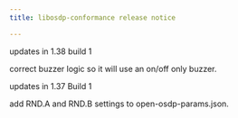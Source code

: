 ```yaml
---
title: libosdp-conformance release notice

---
```


updates in 1.38 build 1

correct buzzer logic so it will use an on/off only buzzer.

updates in 1.37 Build 1

add RND.A and RND.B settings to open-osdp-params.json.


